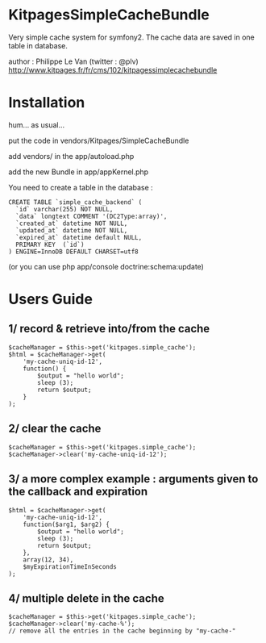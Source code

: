 KitpagesSimpleCacheBundle
=========================

Very simple cache system for symfony2. The cache data are saved in one table in
database.

author : Philippe Le Van (twitter : @plv)
http://www.kitpages.fr/fr/cms/102/kitpagessimplecachebundle


Installation
============
hum... as usual...

put the code in vendors/Kitpages/SimpleCacheBundle

add vendors/ in the app/autoload.php

add the new Bundle in app/appKernel.php

You need to create a table in the database :

    CREATE TABLE `simple_cache_backend` (
      `id` varchar(255) NOT NULL,
      `data` longtext COMMENT '(DC2Type:array)',
      `created_at` datetime NOT NULL,
      `updated_at` datetime NOT NULL,
      `expired_at` datetime default NULL,
      PRIMARY KEY  (`id`)
    ) ENGINE=InnoDB DEFAULT CHARSET=utf8

(or you can use php app/console doctrine:schema:update)

Users Guide
===========

1/ record & retrieve into/from the cache
-----------------------------------------

    $cacheManager = $this->get('kitpages.simple_cache');
    $html = $cacheManager->get(
        'my-cache-uniq-id-12',
        function() {
            $output = "hello world";
            sleep (3);
            return $output;
        }
    );

2/ clear the cache
-------------------

    $cacheManager = $this->get('kitpages.simple_cache');
    $cacheManager->clear('my-cache-uniq-id-12');

3/ a more complex example : arguments given to the callback and expiration
---------------------------------------------------------------------------

    $html = $cacheManager->get(
        'my-cache-uniq-id-12',
        function($arg1, $arg2) {
            $output = "hello world";
            sleep (3);
            return $output;
        },
        array(12, 34),
        $myExpirationTimeInSeconds
    );

4/ multiple delete in the cache
--------------------------------

    $cacheManager = $this->get('kitpages.simple_cache');
    $cacheManager->clear('my-cache-%');
    // remove all the entries in the cache beginning by "my-cache-"
